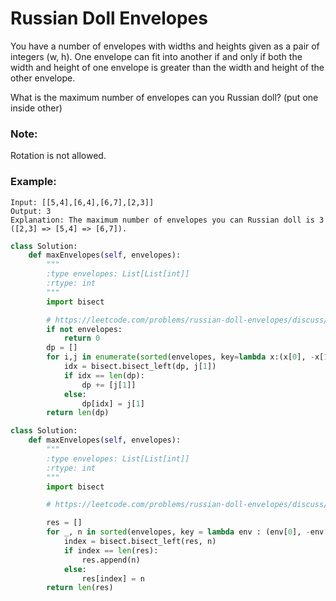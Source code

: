 # Russian Doll Envelopes

You have a number of envelopes with widths and heights given as a pair of integers (w, h). One envelope can fit into another if and only if both the width and height of one envelope is greater than the width and height of the other envelope.

What is the maximum number of envelopes can you Russian doll? (put one inside other)

### Note:
Rotation is not allowed.

### Example:
```
Input: [[5,4],[6,4],[6,7],[2,3]]
Output: 3
Explanation: The maximum number of envelopes you can Russian doll is 3 ([2,3] => [5,4] => [6,7]).
```



```Python
class Solution:
    def maxEnvelopes(self, envelopes):
        """
        :type envelopes: List[List[int]]
        :rtype: int
        """
        import bisect

        # https://leetcode.com/problems/russian-doll-envelopes/discuss/157840/Concise-8-line-Python-O(nlogn)-solution-(easy-to-understand)
        if not envelopes:
            return 0
        dp = []
        for i,j in enumerate(sorted(envelopes, key=lambda x:(x[0], -x[1]))):
            idx = bisect.bisect_left(dp, j[1])
            if idx == len(dp):
                dp += [j[1]]
            else:
                dp[idx] = j[1]
        return len(dp)
```

```Python
class Solution:
    def maxEnvelopes(self, envelopes):
        """
        :type envelopes: List[List[int]]
        :rtype: int
        """
        import bisect

        # https://leetcode.com/problems/russian-doll-envelopes/discuss/157840/Concise-8-line-Python-O(nlogn)-solution-(easy-to-understand)

        res = []
        for _, n in sorted(envelopes, key = lambda env : (env[0], -env[1])):
            index = bisect.bisect_left(res, n)
            if index == len(res):
                res.append(n)
            else:
                res[index] = n
        return len(res)
```
